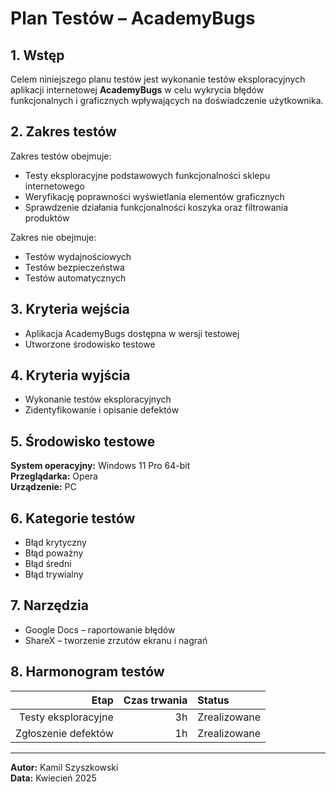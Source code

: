 # Plan Testów – AcademyBugs

## 1. Wstęp
Celem niniejszego planu testów jest wykonanie testów eksploracyjnych aplikacji internetowej **AcademyBugs** w celu wykrycia błędów funkcjonalnych i graficznych wpływających na doświadczenie użytkownika.

## 2. Zakres testów
Zakres testów obejmuje:
- Testy eksploracyjne podstawowych funkcjonalności sklepu internetowego
- Weryfikację poprawności wyświetlania elementów graficznych
- Sprawdzenie działania funkcjonalności koszyka oraz filtrowania produktów

Zakres nie obejmuje:
- Testów wydajnościowych
- Testów bezpieczeństwa
- Testów automatycznych

## 3. Kryteria wejścia
- Aplikacja AcademyBugs dostępna w wersji testowej
- Utworzone środowisko testowe

## 4. Kryteria wyjścia
- Wykonanie testów eksploracyjnych
- Zidentyfikowanie i opisanie defektów

## 5. Środowisko testowe
**System operacyjny:** Windows 11 Pro 64-bit  
**Przeglądarka:** Opera  
**Urządzenie:** PC

## 6. Kategorie testów
- Błąd krytyczny
- Błąd poważny
- Błąd średni
- Błąd trywialny

## 7. Narzędzia
- Google Docs – raportowanie błędów
- ShareX – tworzenie zrzutów ekranu i nagrań

## 8. Harmonogram testów

| Etap                 | Czas trwania | Status      |
|---------------------:|------------:|:------------|
| Testy eksploracyjne  | 3h          | Zrealizowane |
| Zgłoszenie defektów  | 1h          | Zrealizowane |



---

**Autor:** Kamil Szyszkowski  
**Data:** Kwiecień 2025


